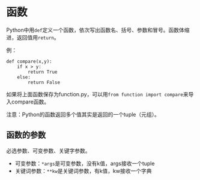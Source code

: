 # 函数

Python中用`def`定义一个函数，依次写出函数名、括号、参数和冒号。函数体缩进，返回值用`return`。

例：

```
def compare(x,y):
	if x > y:
		return True
	else:
		return False
```

如果将上面函数保存为function.py，可以用`from function import compare`来导入compare函数。

注意：Python的函数返回多个值其实是返回的一个tuple（元组）。

## 函数的参数

必选参数、可变参数、关键字参数。

- 可变参数：`*args`是可变参数，没有k值，args接收一个tuple
- 关键词参数：`**kw`是关键词参数，有k值，kw接收一个字典